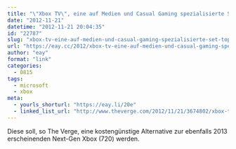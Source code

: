 ```yaml
---
title: "\"Xbox TV\", eine auf Medien und Casual Gaming spezialisierte Set-top-Box"
date: "2012-11-21"
datetime: "2012-11-21 20:04:35"
id: "22787"
slug: "xbox-tv-eine-auf-medien-und-casual-gaming-spezialisierte-set-top-box"
url: "https://eay.cc/2012/xbox-tv-eine-auf-medien-und-casual-gaming-spezialisierte-set-top-box/"
author: "eay"
format: "link"
categories:
  - 0815
tags:
  - microsoft
  - xbox
meta:
  - yourls_shorturl: "https://eay.li/20e"
  - linked_list_url: "http://www.theverge.com/2012/11/21/3674802/xbox-tv-set-top-box-casual-gaming-streaming-2013"
---
```


Diese soll, so The Verge, eine kostengünstige Alternative zur ebenfalls 2013 erscheinenden Next-Gen Xbox (720) werden.
